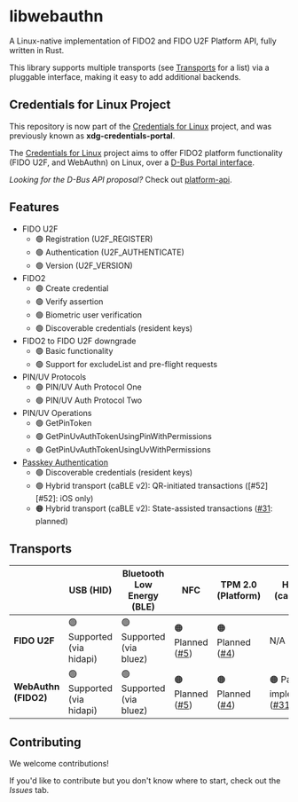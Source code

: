 # libwebauthn

A Linux-native implementation of FIDO2 and FIDO U2F Platform API, fully written in Rust.

This library supports multiple transports (see [Transports](#Transports) for a list) via a pluggable interface, making it easy to add additional backends.

## Credentials for Linux Project

This repository is now part of the [Credentials for Linux][linux-credentials] project, and was previously known as **xdg-credentials-portal**.

The [Credentials for Linux][linux-credentials] project aims to offer FIDO2 platform functionality (FIDO U2F, and WebAuthn) on Linux, over a [D-Bus Portal interface][xdg-portal].

_Looking for the D-Bus API proposal?_ Check out [platform-api][linux-credentials].

## Features

- FIDO U2F
  - 🟢 Registration (U2F_REGISTER)
  - 🟢 Authentication (U2F_AUTHENTICATE)
  - 🟢 Version (U2F_VERSION)
- FIDO2
  - 🟢 Create credential
  - 🟢 Verify assertion
  - 🟢 Biometric user verification
  - 🟢 Discoverable credentials (resident keys)
- FIDO2 to FIDO U2F downgrade
  - 🟢 Basic functionality
  - 🟢 Support for excludeList and pre-flight requests
- PIN/UV Protocols
  - 🟢 PIN/UV Auth Protocol One
  - 🟢 PIN/UV Auth Protocol Two
- PIN/UV Operations
  - 🟢 GetPinToken
  - 🟢 GetPinUvAuthTokenUsingPinWithPermissions
  - 🟢 GetPinUvAuthTokenUsingUvWithPermissions
- [Passkey Authentication][passkeys]
  - 🟢 Discoverable credentials (resident keys)
  - 🟢 Hybrid transport (caBLE v2): QR-initiated transactions ([#52][#52]: iOS only)
  - 🟠 Hybrid transport (caBLE v2): State-assisted transactions ([#31][#31]: planned)

## Transports

|                      | USB (HID)                 | Bluetooth Low Energy (BLE) | NFC                   | TPM 2.0 (Platform)    | Hybrid (caBLEv2)                   |
| -------------------- | ------------------------- | -------------------------- | --------------------- | --------------------- | ---------------------------------- |
| **FIDO U2F**         | 🟢 Supported (via hidapi) | 🟢 Supported (via bluez)   | 🟠 Planned ([#5](#5)) | 🟠 Planned ([#4][#4]) | N/A                                |
| **WebAuthn (FIDO2)** | 🟢 Supported (via hidapi) | 🟢 Supported (via bluez)   | 🟠 Planned ([#5](#5)) | 🟠 Planned ([#4][#4]) | 🟠 Partly implemented ([#31][#31]) |

## Contributing

We welcome contributions!

If you'd like to contribute but you don't know where to start, check out the _Issues_ tab.

[xdg-portal]: https://flatpak.github.io/xdg-desktop-portal/portal-docs.html
[linux-credentials]: https://github.com/linux-credentials
[webauthn]: https://www.w3.org/TR/webauthn/
[passkeys]: https://fidoalliance.org/passkeys/
[#10]: https://github.com/AlfioEmanueleFresta/xdg-credentials-portal/issues/10
[#3]: https://github.com/AlfioEmanueleFresta/xdg-credentials-portal/issues/3
[#4]: https://github.com/AlfioEmanueleFresta/xdg-credentials-portal/issues/4
[#5]: https://github.com/AlfioEmanueleFresta/xdg-credentials-portal/issues/5
[#17]: https://github.com/AlfioEmanueleFresta/xdg-credentials-portal/issues/17
[#18]: https://github.com/AlfioEmanueleFresta/xdg-credentials-portal/issues/18
[#31]: https://github.com/AlfioEmanueleFresta/xdg-credentials-portal/issues/31
